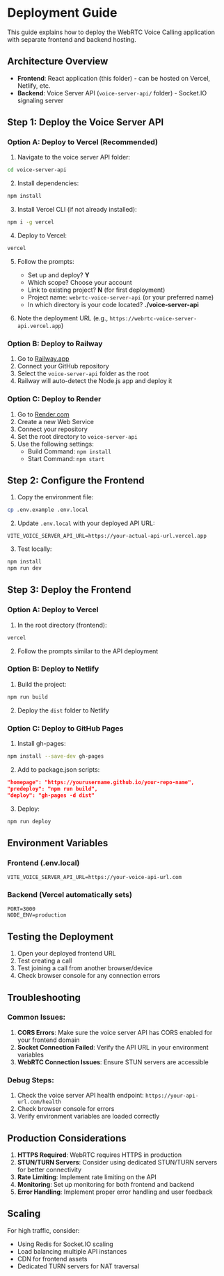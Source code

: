 # Deployment Guide

This guide explains how to deploy the WebRTC Voice Calling application with separate frontend and backend hosting.

## Architecture Overview

- **Frontend**: React application (this folder) - can be hosted on Vercel, Netlify, etc.
- **Backend**: Voice Server API (`voice-server-api/` folder) - Socket.IO signaling server

## Step 1: Deploy the Voice Server API

### Option A: Deploy to Vercel (Recommended)

1. Navigate to the voice server API folder:
```bash
cd voice-server-api
```

2. Install dependencies:
```bash
npm install
```

3. Install Vercel CLI (if not already installed):
```bash
npm i -g vercel
```

4. Deploy to Vercel:
```bash
vercel
```

5. Follow the prompts:
   - Set up and deploy? **Y**
   - Which scope? Choose your account
   - Link to existing project? **N** (for first deployment)
   - Project name: `webrtc-voice-server-api` (or your preferred name)
   - In which directory is your code located? **./voice-server-api**

6. Note the deployment URL (e.g., `https://webrtc-voice-server-api.vercel.app`)

### Option B: Deploy to Railway

1. Go to [Railway.app](https://railway.app)
2. Connect your GitHub repository
3. Select the `voice-server-api` folder as the root
4. Railway will auto-detect the Node.js app and deploy it

### Option C: Deploy to Render

1. Go to [Render.com](https://render.com)
2. Create a new Web Service
3. Connect your repository
4. Set the root directory to `voice-server-api`
5. Use the following settings:
   - Build Command: `npm install`
   - Start Command: `npm start`

## Step 2: Configure the Frontend

1. Copy the environment file:
```bash
cp .env.example .env.local
```

2. Update `.env.local` with your deployed API URL:
```
VITE_VOICE_SERVER_API_URL=https://your-actual-api-url.vercel.app
```

3. Test locally:
```bash
npm install
npm run dev
```

## Step 3: Deploy the Frontend

### Option A: Deploy to Vercel

1. In the root directory (frontend):
```bash
vercel
```

2. Follow the prompts similar to the API deployment

### Option B: Deploy to Netlify

1. Build the project:
```bash
npm run build
```

2. Deploy the `dist` folder to Netlify

### Option C: Deploy to GitHub Pages

1. Install gh-pages:
```bash
npm install --save-dev gh-pages
```

2. Add to package.json scripts:
```json
"homepage": "https://yourusername.github.io/your-repo-name",
"predeploy": "npm run build",
"deploy": "gh-pages -d dist"
```

3. Deploy:
```bash
npm run deploy
```

## Environment Variables

### Frontend (.env.local)
```
VITE_VOICE_SERVER_API_URL=https://your-voice-api-url.com
```

### Backend (Vercel automatically sets)
```
PORT=3000
NODE_ENV=production
```

## Testing the Deployment

1. Open your deployed frontend URL
2. Test creating a call
3. Test joining a call from another browser/device
4. Check browser console for any connection errors

## Troubleshooting

### Common Issues:

1. **CORS Errors**: Make sure the voice server API has CORS enabled for your frontend domain
2. **Socket Connection Failed**: Verify the API URL in your environment variables
3. **WebRTC Connection Issues**: Ensure STUN servers are accessible

### Debug Steps:

1. Check the voice server API health endpoint: `https://your-api-url.com/health`
2. Check browser console for errors
3. Verify environment variables are loaded correctly

## Production Considerations

1. **HTTPS Required**: WebRTC requires HTTPS in production
2. **STUN/TURN Servers**: Consider using dedicated STUN/TURN servers for better connectivity
3. **Rate Limiting**: Implement rate limiting on the API
4. **Monitoring**: Set up monitoring for both frontend and backend
5. **Error Handling**: Implement proper error handling and user feedback

## Scaling

For high traffic, consider:
- Using Redis for Socket.IO scaling
- Load balancing multiple API instances
- CDN for frontend assets
- Dedicated TURN servers for NAT traversal
